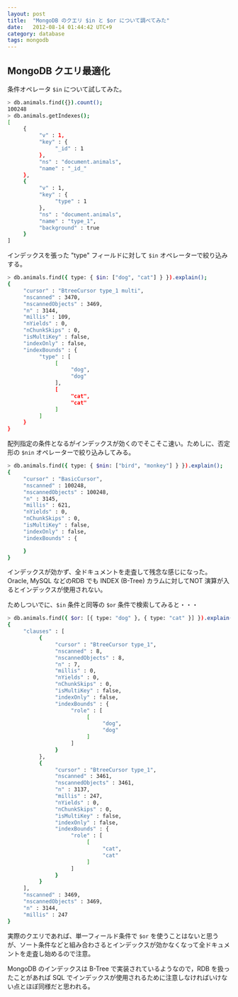 ```yaml
---
layout: post
title:  "MongoDB のクエリ $in と $or について調べてみた"
date:   2012-08-14 01:44:42 UTC+9
category: database
tags: mongodb
---
```


## MongoDB クエリ最適化

条件オペレータ `$in` について試してみた。

```sh
> db.animals.find({}).count();
100248
> db.animals.getIndexes();
[
     {
          "v" : 1,
          "key" : {
               "_id" : 1
          },
          "ns" : "document.animals",
          "name" : "_id_"
     },
     {
          "v" : 1,
          "key" : {
               "type" : 1
          },
          "ns" : "document.animals",
          "name" : "type_1",
          "background" : true
     }
]
```

インデックスを張った "type" フィールドに対して `$in` オペレーターで絞り込みする。

```sh
> db.animals.find({ type: { $in: ["dog", "cat"] } }).explain();
{
     "cursor" : "BtreeCursor type_1 multi",
     "nscanned" : 3470,
     "nscannedObjects" : 3469,
     "n" : 3144,
     "millis" : 109,
     "nYields" : 0,
     "nChunkSkips" : 0,
     "isMultiKey" : false,
     "indexOnly" : false,
     "indexBounds" : {
          "type" : [
               [
                    "dog",
                    "dog"
               ],
               [
                    "cat",
                    "cat"
               ]
          ]
     }
}
```

配列指定の条件となるがインデックスが効くのでそこそこ速い。ためしに、否定形の `$nin` オペレーターで絞り込みしてみる。

```sh
> db.animals.find({ type: { $nin: ["bird", "monkey"] } }).explain();
{
     "cursor" : "BasicCursor",
     "nscanned" : 100248,
     "nscannedObjects" : 100248,
     "n" : 3145,
     "millis" : 621,
     "nYields" : 0,
     "nChunkSkips" : 0,
     "isMultiKey" : false,
     "indexOnly" : false,
     "indexBounds" : {

     }
}
```

インデックスが効かず、全ドキュメントを走査して残念な感じになった。Oracle, MySQL などのRDB でも INDEX (B-Tree) カラムに対してNOT 演算が入るとインデックスが使用されない。

ためしついでに、`$in` 条件と同等の `$or` 条件で検索してみると・・・

```sh
> db.animals.find({ $or: [{ type: "dog" }, { type: "cat" }] }).explain();
{
     "clauses" : [
          {
               "cursor" : "BtreeCursor type_1",
               "nscanned" : 8,
               "nscannedObjects" : 8,
               "n" : 7,
               "millis" : 0,
               "nYields" : 0,
               "nChunkSkips" : 0,
               "isMultiKey" : false,
               "indexOnly" : false,
               "indexBounds" : {
                    "role" : [
                         [
                              "dog",
                              "dog"
                         ]
                    ]
               }
          },
          {
               "cursor" : "BtreeCursor type_1",
               "nscanned" : 3461,
               "nscannedObjects" : 3461,
               "n" : 3137,
               "millis" : 247,
               "nYields" : 0,
               "nChunkSkips" : 0,
               "isMultiKey" : false,
               "indexOnly" : false,
               "indexBounds" : {
                    "role" : [
                         [
                              "cat",
                              "cat"
                         ]
                    ]
               }
          }
     ],
     "nscanned" : 3469,
     "nscannedObjects" : 3469,
     "n" : 3144,
     "millis" : 247
}
```

実際のクエリであれば、単一フィールド条件で `$or` を使うことはないと思うが、ソート条件などと組み合わさるとインデックスが効かなくなって全ドキュメントを走査し始めるので注意。

MongoDB のインデックスは B-Tree で実装されているようなので，RDB を扱ったことがあれば SQL でインデックスが使用されるために注意しなければいけない点とほぼ同様だと思われる。

